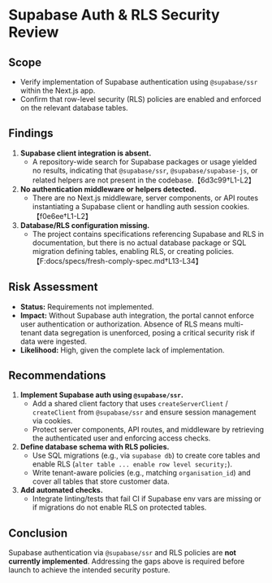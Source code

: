 # Supabase Auth & RLS Security Review

## Scope
- Verify implementation of Supabase authentication using `@supabase/ssr` within the Next.js app.
- Confirm that row-level security (RLS) policies are enabled and enforced on the relevant database tables.

## Findings
1. **Supabase client integration is absent.**
   - A repository-wide search for Supabase packages or usage yielded no results, indicating that `@supabase/ssr`, `@supabase/supabase-js`, or related helpers are not present in the codebase.【6d3c99†L1-L2】
2. **No authentication middleware or helpers detected.**
   - There are no Next.js middleware, server components, or API routes instantiating a Supabase client or handling auth session cookies.【f0e6ee†L1-L2】
3. **Database/RLS configuration missing.**
   - The project contains specifications referencing Supabase and RLS in documentation, but there is no actual database package or SQL migration defining tables, enabling RLS, or creating policies.【F:docs/specs/fresh-comply-spec.md†L13-L34】

## Risk Assessment
- **Status:** Requirements not implemented.
- **Impact:** Without Supabase auth integration, the portal cannot enforce user authentication or authorization. Absence of RLS means multi-tenant data segregation is unenforced, posing a critical security risk if data were ingested.
- **Likelihood:** High, given the complete lack of implementation.

## Recommendations
1. **Implement Supabase auth using `@supabase/ssr`.**
   - Add a shared client factory that uses `createServerClient` / `createClient` from `@supabase/ssr` and ensure session management via cookies.
   - Protect server components, API routes, and middleware by retrieving the authenticated user and enforcing access checks.
2. **Define database schema with RLS policies.**
   - Use SQL migrations (e.g., via `supabase db`) to create core tables and enable RLS (`alter table ... enable row level security;`).
   - Write tenant-aware policies (e.g., matching `organisation_id`) and cover all tables that store customer data.
3. **Add automated checks.**
   - Integrate linting/tests that fail CI if Supabase env vars are missing or if migrations do not enable RLS on protected tables.

## Conclusion
Supabase authentication via `@supabase/ssr` and RLS policies are **not currently implemented**. Addressing the gaps above is required before launch to achieve the intended security posture.
